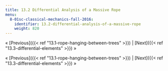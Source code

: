 ```yaml
---
title: 13.2 Differential Analysis of a Massive Rope
menu:
  8-01sc-classical-mechanics-fall-2016:
    identifier: 13.2-differential-analysis-of-a-massive-rope
    weight: 820
---
```

« [Previous]({{< ref "13.1-rope-hanging-between-trees" >}}) | [Next]({{< ref "13.3-differential-elements" >}}) »

« [Previous]({{< ref "13.1-rope-hanging-between-trees" >}}) | [Next]({{< ref "13.3-differential-elements" >}}) »